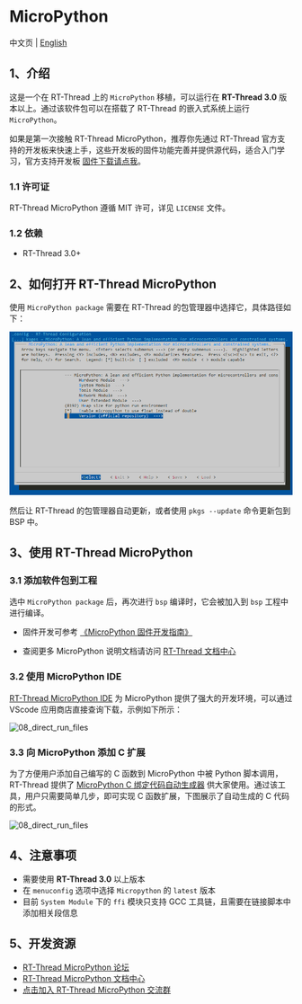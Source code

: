 # MicroPython

中文页 | [English](README.md)

## 1、介绍

这是一个在 RT-Thread 上的 `MicroPython` 移植，可以运行在 **RT-Thread 3.0** 版本以上。通过该软件包可以在搭载了 RT-Thread 的嵌入式系统上运行 `MicroPython`。

如果是第一次接触 RT-Thread MicroPython，推荐你先通过 RT-Thread 官方支持的开发板来快速上手，这些开发板的固件功能完善并提供源代码，适合入门学习，官方支持开发板 [固件下载请点我](https://www.rt-thread.org/qa/forum.php?mod=viewthread&tid=12305&extra=page%3D1%26filter%3Dtypeid%26typeid%3D20)。

### 1.1 许可证

RT-Thread MicroPython  遵循 MIT 许可，详见 `LICENSE` 文件。

### 1.2 依赖

- RT-Thread 3.0+

## 2、如何打开 RT-Thread MicroPython

使用 `MicroPython package` 需要在 RT-Thread 的包管理器中选择它，具体路径如下：

![select-rtthread](docs/assets/select_mp.png)

然后让 RT-Thread 的包管理器自动更新，或者使用 `pkgs --update` 命令更新包到 BSP 中。

## 3、使用 RT-Thread MicroPython

### 3.1 添加软件包到工程

选中 `MicroPython package` 后，再次进行 `bsp` 编译时，它会被加入到 `bsp` 工程中进行编译。

* 固件开发可参考 [《MicroPython 固件开发指南》](./docs/firmware-develop.md)

* 查阅更多 MicroPython 说明文档请访问 [RT-Thread 文档中心](https://www.rt-thread.org/document/site/submodules/micropython/docs/introduction/)


### 3.2 使用 MicroPython IDE

[RT-Thread MicroPython IDE](https://marketplace.visualstudio.com/items?itemName=RT-Thread.rt-thread-micropython) 为 MicroPython 提供了强大的开发环境，可以通过 VScode 应用商店直接查询下载，示例如下所示：

![08_direct_run_files](docs/assets/08_direct_run_files.gif)


### 3.3 向 MicroPython 添加 C 扩展

为了方便用户添加自己编写的 C 函数到 MicroPython 中被 Python 脚本调用，RT-Thread 提供了 [MicroPython C 绑定代码自动生成器](https://summerlife.github.io/RT-MicroPython-Generator/) 供大家使用。通过该工具，用户只需要简单几步，即可实现 C 函数扩展，下图展示了自动生成的 C 代码的形式。

![08_direct_run_files](docs/assets/c-gen.png)

## 4、注意事项

- 需要使用 **RT-Thread 3.0** 以上版本
- 在 `menuconfig` 选项中选择 `Micropython` 的 `latest` 版本
- 目前 `System Module` 下的 `ffi` 模块只支持 GCC 工具链，且需要在链接脚本中添加相关段信息

## 5、开发资源

* [RT-Thread MicroPython 论坛](https://www.rt-thread.org/qa/forum.php)
* [RT-Thread MicroPython 文档中心](https://www.rt-thread.org/document/site/submodules/micropython/docs/introduction/)
* [点击加入 RT-Thread MicroPython 交流群](https://jq.qq.com/?_wv=1027&k=5EhyEjx)
